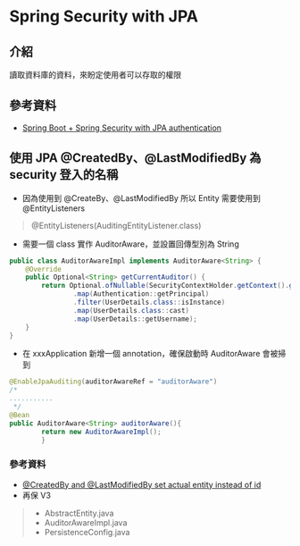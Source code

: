 # Spring Security with JPA

## 介紹
讀取資料庫的資料，來盼定使用者可以存取的權限

## 參考資料
- [Spring Boot + Spring Security with JPA authentication](https://www.youtube.com/watch?v=TNt3GHuayXs&t=1784s)

## 使用 JPA @CreatedBy、@LastModifiedBy 為 security 登入的名稱
- 因為使用到 @CreateBy、@LastModifiedBy 所以 Entity 需要使用到 @EntityListeners
> @EntityListeners(AuditingEntityListener.class)

- 需要一個 class 實作 AuditorAware，並設置回傳型別為 String
```java
public class AuditorAwareImpl implements AuditorAware<String> {
    @Override
    public Optional<String> getCurrentAuditor() {
        return Optional.ofNullable(SecurityContextHolder.getContext().getAuthentication())
                .map(Authentication::getPrincipal)
                .filter(UserDetails.class::isInstance)
                .map(UserDetails.class::cast)
                .map(UserDetails::getUsername);
    }
}
```
- 在 xxxApplication 新增一個 annotation，確保啟動時 AuditorAware 會被掃到
```java
@EnableJpaAuditing(auditorAwareRef = "auditorAware")
/*
...........        
 */
@Bean
public AuditorAware<String> auditorAware(){
        return new AuditorAwareImpl();
        }
```
### 參考資料
- [@CreatedBy and @LastModifiedBy set actual entity instead of id](https://stackoverflow.com/questions/53658463/createdby-and-lastmodifiedby-set-actual-entity-instead-of-id)
- 再保 V3
> - AbstractEntity.java
> - AuditorAwareImpl.java
> - PersistenceConfig.java